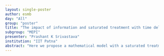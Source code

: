 ```yaml
---
layout: single-poster
author: esmb
day: "All"
group: "poster"
title: "The impact of information and saturated treatment with time delay in an Infectious disease model"
subgroup: "MEPI"
presenter: "Prashant K Srivastava"
institution: "IIT Patna"
abstract: "Here we propose a mathematical model with a saturated treatment rate in the presence of information. We consider that the information about the disease affects the transmission rate of infection and hence the transmission rate is corrected. We also assume that people are losing their immunity against disease and the model is of SIRS type. We analyse the stability of the model system and our analysis shows that the model possesses the existence of backward bifurcation and multiple endemic steady states. Various situations of multiple endemic equilibrium points are explored numerically. Further, we extend the model to include the time lags in information and we found that in presence of time delay, the endemic steady state destabilizes and oscillations are observed. Thus, we conclude that if information dissemination is delayed beyond a threshold time then the infection oscillates in population and it may lead to difficulty in controlling the disease. Also, nonlinear incidence rate and saturated treatment may cause the existence of multiple endemic equilibrium and hence leads to complex dynamics."
---
```

